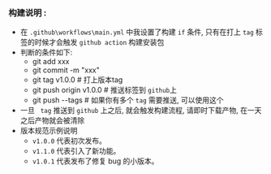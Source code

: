 ### 构建说明 :

- 在 `.github\workflows\main.yml` 中我设置了构建 `if` 条件, 只有在打上 `tag` 标签的时候才会触发 `github action` 构建安装包
- 判断的条件如下:
  - git add xxx
  - git commit -m "xxx"
  - git tag v1.0.0  # 打上版本tag
  - git push origin v1.0.0  # 推送标签到 `github`上
  - git push --tags # 如果你有多个 `tag` 需要推送, 可以使用这个
- 一旦 ` tag` 推送到  `github` 上之后, 就会触发构建流程, 请即时下载产物, 在一天之后产物就会被清除
- 版本规范示例说明
  * `v1.0.0` 代表初次发布。
  * `v1.1.0` 代表引入了新功能。
  * `v1.0.1` 代表发布了修复 bug 的小版本。
